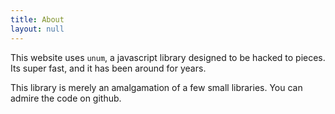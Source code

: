 ```yaml
---
title: About
layout: null
---
```


This website uses `unum`, a javascript library designed to be hacked to pieces. Its super fast, and it has been around for years. 

This library is merely an amalgamation of a few small libraries. You can admire the code on github.
